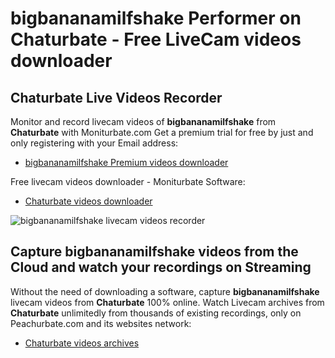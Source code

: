 # bigbananamilfshake Performer on Chaturbate - Free LiveCam videos downloader

## Chaturbate Live Videos Recorder

Monitor and record livecam videos of **bigbananamilfshake** from **Chaturbate** with Moniturbate.com
Get a premium trial for free by just and only registering with your Email address:
* [bigbananamilfshake Premium videos downloader](https://moniturbate.com/request-demo-licence-key.html)

Free livecam videos downloader - Moniturbate Software:
* [Chaturbate videos downloader](https://moniturbate.com/moniturbate-download-software.html)

![bigbananamilfshake livecam videos recorder](https://peachurnet.com/templates/moniturbate-software.png)


## Capture bigbananamilfshake videos from the Cloud and watch your recordings on Streaming

Without the need of downloading a software, capture **bigbananamilfshake** livecam videos from **Chaturbate** 100% online.
Watch Livecam archives from **Chaturbate** unlimitedly from thousands of existing recordings, only on Peachurbate.com and its websites network:
* [Chaturbate videos archives](https://peachurnet.com/)